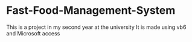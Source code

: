 Fast-Food-Management-System
===========================
This is a project in my second year at the university
It is made using vb6 and Microsoft access
